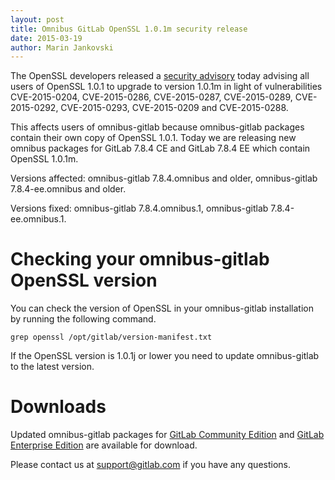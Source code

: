 ```yaml
---
layout: post
title: Omnibus GitLab OpenSSL 1.0.1m security release
date: 2015-03-19
author: Marin Jankovski
---
```


The OpenSSL developers released a [security
advisory](http://openssl.org/news/secadv_20150319.txt) today advising
all users of OpenSSL 1.0.1 to upgrade to version 1.0.1m in light of
vulnerabilities CVE-2015-0204, CVE-2015-0286, CVE-2015-0287, CVE-2015-0289,
CVE-2015-0292, CVE-2015-0293, CVE-2015-0209 and CVE-2015-0288.

This affects users of omnibus-gitlab because
omnibus-gitlab packages contain their own copy of OpenSSL 1.0.1. Today we are
releasing new omnibus packages for GitLab 7.8.4 CE and GitLab 7.8.4 EE which
contain OpenSSL 1.0.1m.

<!-- more -->

Versions affected: omnibus-gitlab 7.8.4.omnibus and older, omnibus-gitlab
7.8.4-ee.omnibus and older.

Versions fixed: omnibus-gitlab 7.8.4.omnibus.1, omnibus-gitlab
7.8.4-ee.omnibus.1.

# Checking your omnibus-gitlab OpenSSL version

You can check the version of OpenSSL in your omnibus-gitlab installation by
running the following command.

```
grep openssl /opt/gitlab/version-manifest.txt
```

If the OpenSSL version is 1.0.1j or lower you need to update omnibus-gitlab to
the latest version.

# Downloads

Updated omnibus-gitlab packages for [GitLab Community
Edition](https://about.gitlab.com/downloads/) and [GitLab Enterprise
Edition](https://gitlab.com/subscribers/gitlab-ee/blob/master/doc/install/packages.md)
are available for download.

Please contact us at support@gitlab.com if you have any questions.
